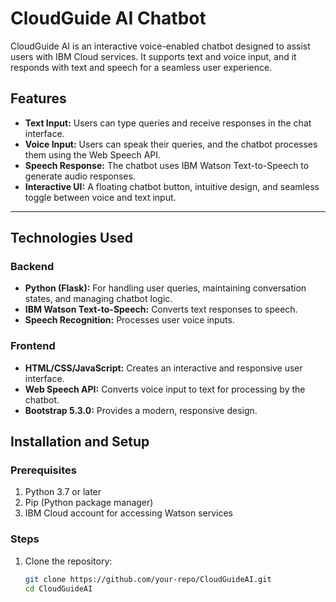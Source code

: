 # CloudGuide AI Chatbot

CloudGuide AI is an interactive voice-enabled chatbot designed to assist users with IBM Cloud services. It supports text and voice input, and it responds with text and speech for a seamless user experience.

## Features

- **Text Input:** Users can type queries and receive responses in the chat interface.
- **Voice Input:** Users can speak their queries, and the chatbot processes them using the Web Speech API.
- **Speech Response:** The chatbot uses IBM Watson Text-to-Speech to generate audio responses.
- **Interactive UI:** A floating chatbot button, intuitive design, and seamless toggle between voice and text input.

---

## Technologies Used

### Backend
- **Python (Flask):** For handling user queries, maintaining conversation states, and managing chatbot logic.
- **IBM Watson Text-to-Speech:** Converts text responses to speech.
- **Speech Recognition:** Processes user voice inputs.

### Frontend
- **HTML/CSS/JavaScript:** Creates an interactive and responsive user interface.
- **Web Speech API:** Converts voice input to text for processing by the chatbot.
- **Bootstrap 5.3.0:** Provides a modern, responsive design.


## Installation and Setup

### Prerequisites
1. Python 3.7 or later
2. Pip (Python package manager)
3. IBM Cloud account for accessing Watson services

### Steps
1. Clone the repository:
   ```bash
   git clone https://github.com/your-repo/CloudGuideAI.git
   cd CloudGuideAI
